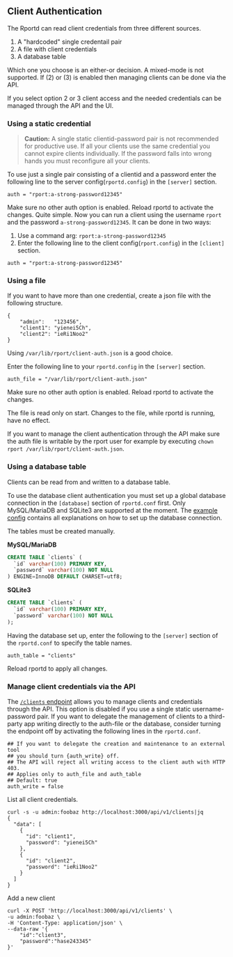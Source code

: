 ## Client Authentication
The Rportd can read client credentials from three different sources.
1. A "hardcoded" single credentail pair
2. A file with client credentials
3. A database table

Which one you choose is an either-or decision. A mixed-mode is not supported.
If (2) or (3) is enabled then managing clients can be done via the API.

If you select option 2 or 3 client access and the needed credentials can be managed through the API and the UI.

### Using a static credential
> **Caution:** A single static clientid-password pair is not recommended for productive use. If all your clients use the same credential you cannot expire clients individually. If the password falls into wrong hands you must reconfigure all your clients.

To use just a single pair consisting of a clientid and a password enter the following line to the server config(`rportd.config`) in the `[server]` section.
```
auth = "rport:a-strong-password12345"
```
Make sure no other auth option is enabled.
Reload rportd to activate the changes.
Quite simple. Now you can run a client using the username `rport` and the password `a-strong-password12345`. It can be done in two ways:
1. Use a command arg: `rport:a-strong-password12345`
2. Enter the following line to the client config(`rport.config`) in the `[client]` section.
```
auth = "rport:a-strong-password12345"
```

### Using a file
If you want to have more than one credential, create a json file with the following structure.
```
{
    "admin":   "123456",
    "client1": "yienei5Ch",
    "client2": "ieRi1Noo2"
}
```
Using `/var/lib/rport/client-auth.json` is a good choice.

Enter the following line to your `rportd.config` in the `[server]` section.
```
auth_file = "/var/lib/rport/client-auth.json"
```
Make sure no other auth option is enabled.
Reload rportd to activate the changes.

The file is read only on start. Changes to the file, while rportd is running, have no effect.

If you want to manage the client authentication through the API make sure the auth file is writable by the rport user for example by executing `chown rport /var/lib/rport/client-auth.json`.

### Using a database table
Clients can be read from and written to a database table.

To use the database client authentication you must set up a global database connection in the `[database]` section of `rportd.conf` first.
Only MySQL/MariaDB and SQLite3 are supported at the moment. The [example config](../rportd.example.conf) contains all explanations on how to set up the database connection.

The tables must be created manually.

**MySQL/MariaDB**

```sql
CREATE TABLE `clients` (
  `id` varchar(100) PRIMARY KEY,
  `password` varchar(100) NOT NULL
) ENGINE=InnoDB DEFAULT CHARSET=utf8;
```

**SQLite3**

```sql
CREATE TABLE `clients` (
  `id` varchar(100) PRIMARY KEY,
  `password` varchar(100) NOT NULL
);
```

Having the database set up, enter the following to the `[server]` section of the `rportd.conf` to specify the table names.
```
auth_table = "clients"
```
Reload rportd to apply all changes.


### Manage client credentials via the API

The [`/clients` endpoint](https://petstore.swagger.io/?url=https://raw.githubusercontent.com/cloudradar-monitoring/rport/master/api-doc.yml#/Rport%20Client%20Auth%20Credentials) allows you to manage clients and credentials through the API.
This option is disabled if you use a single static username-password pair.
If you want to delegate the management of clients to a third-party app writing directly to the auth-file or the database, consider turning the endpoint off by activating the following lines in the `rportd.conf`.
```
## If you want to delegate the creation and maintenance to an external tool
## you should turn {auth_write} off.
## The API will reject all writing access to the client auth with HTTP 403.
## Applies only to auth_file and auth_table
## Default: true
auth_write = false
```

List all client credentials.

```
curl -s -u admin:foobaz http://localhost:3000/api/v1/clients|jq
{
  "data": [
    {
      "id": "client1",
      "password": "yienei5Ch"
    },
    {
      "id": "client2",
      "password": "ieRi1Noo2"
    }
  ]
}
```

Add a new client

```
curl -X POST 'http://localhost:3000/api/v1/clients' \
-u admin:foobaz \
-H 'Content-Type: application/json' \
--data-raw '{
    "id":"client3",
    "password":"hase243345"
}'
```

